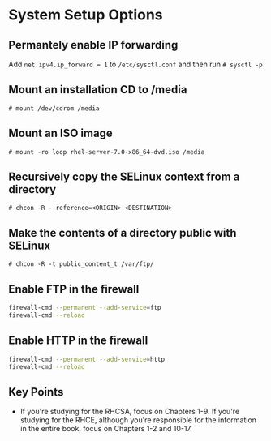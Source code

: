 # System Setup Options

## Permantely enable IP forwarding

Add `net.ipv4.ip_forward = 1` to `/etc/sysctl.conf`
and then run `# sysctl -p`

## Mount an installation CD to /media

`# mount /dev/cdrom /media`

## Mount an ISO image

`# mount -ro loop rhel-server-7.0-x86_64-dvd.iso /media`

## Recursively copy the SELinux context from a directory

`# chcon -R --reference=<ORIGIN> <DESTINATION>`

## Make the contents of a directory public with SELinux

`# chcon -R -t public_content_t /var/ftp/`

## Enable FTP in the firewall

```bash
firewall-cmd --permanent --add-service=ftp
firewall-cmd --reload
```

## Enable HTTP in the firewall

```bash
firewall-cmd --permanent --add-service=http
firewall-cmd --reload
```

## Key Points

- If you're studying for the RHCSA, focus on Chapters 1-9. If you're studying for the RHCE, although you're responsible for the information in the entire book, focus on Chapters 1-2 and 10-17.
